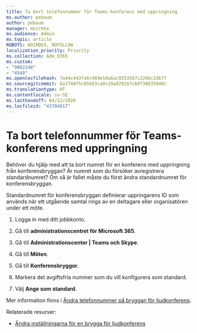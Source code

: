 ```yaml
---
title: Ta bort telefonnummer för Teams-konferens med uppringning
ms.author: pebaum
author: pebaum
manager: mnirkhe
ms.audience: Admin
ms.topic: article
ROBOTS: NOINDEX, NOFOLLOW
localization_priority: Priority
ms.collection: Adm_O365
ms.custom:
- "9002248"
- "4540"
ms.openlocfilehash: 7a44c443fa6c469e10a6ac9253567c2266c2db7f
ms.sourcegitcommit: 6a3748f5c05693ca0c19a829287cb8f30635940c
ms.translationtype: HT
ms.contentlocale: sv-SE
ms.lasthandoff: 04/22/2020
ms.locfileid: "43784817"
---
```

# <a name="remove-teams-dial-in-conferencing-number"></a>Ta bort telefonnummer för Teams-konferens med uppringning

Behöver du hjälp med att ta bort numret för en konferens med uppringning från konferensbryggan? Är numret som du försöker avregistrera standardnumret? Om så är fallet måste du först ändra standardnumret för konferensbryggan.

Standardnumret för konferensbryggan definierar uppringarens ID som används när ett utgående samtal rings av en deltagare eller organisatören under ett möte.

1. Logga in med ditt jobbkonto.

2. Gå till **administrationscentret för Microsoft 365**.

3. Gå till **Administrationscenter | Teams och Skype**.

4. Gå till **Möten**.

5. Gå till **Konferensbryggor**.

6. Markera det avgiftsfria nummer som du vill konfigurera som standard.

7. Välj **Ange som standard**.

Mer information finns i [Ändra telefonnummer på bryggan för ljudkonferens](https://docs.microsoft.com/microsoftteams/change-the-phone-numbers-on-your-audio-conferencing-bridge).

Relaterade resurser:

- [Ändra inställningarna för en brygga för ljudkonferens](https://docs.microsoft.com/microsoftteams/change-the-settings-for-an-audio-conferencing-bridge)
